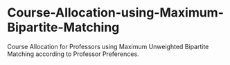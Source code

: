 # Course-Allocation-using-Maximum-Bipartite-Matching
Course Allocation for Professors using Maximum Unweighted Bipartite Matching according to Professor Preferences.
